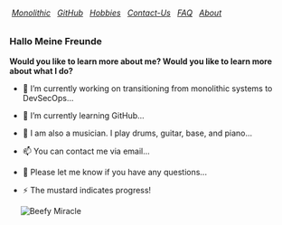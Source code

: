 ###### &nbsp;[Monolithic](./MONOLITHIC.md)&nbsp;&nbsp; [GitHub](./GITHUB.md)&nbsp;&nbsp; [Hobbies](./HOBBIES.md)&nbsp;&nbsp; [Contact-Us](./CONTACTUS.md)&nbsp;&nbsp; [FAQ](./FAQ.md)&nbsp;&nbsp; [About](./ABOUT.md)&nbsp;&nbsp;

### Hallo Meine Freunde

**Would you like to learn more about me? 
Would you like to learn more about what I do?** 



- 🔭 I’m currently working on transitioning from monolithic systems to DevSecOps...


                                                      
- 🌱 I’m currently learning GitHub...



- 🤔 I am also a musician. I play drums, guitar, base, and piano...



- 📫 You can contact me via email...



- 💬 Please let me know if you have any questions...



- ⚡ The mustard indicates progress!



&nbsp;&nbsp;&nbsp;&nbsp;&nbsp;![Beefy Miracle](https://fedoraproject.org/w/uploads/6/60/Hotdog.gif)
